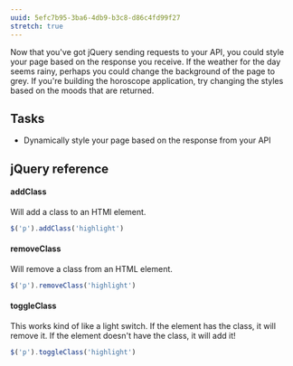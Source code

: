 ```yaml
---
uuid: 5efc7b95-3ba6-4db9-b3c8-d86c4fd99f27
stretch: true
---
```


Now that you've got jQuery sending requests to your API, you could style your page based on the response you receive. If the weather for the day seems rainy, perhaps you could change the background of the page to grey. If you're building the horoscope application, try changing the styles based on the moods that are returned.

## Tasks

- Dynamically style your page based on the response from your API

## jQuery reference

#### addClass

Will add a class to an HTMl element.

```javascript
$('p').addClass('highlight')
```

#### removeClass

Will remove a class from an HTML element.

```javascript
$('p').removeClass('highlight')
```

#### toggleClass

This works kind of like a light switch. If the element has the class, it will remove it. If the element doesn't have the class, it will add it!

```javascript
$('p').toggleClass('highlight')
```
